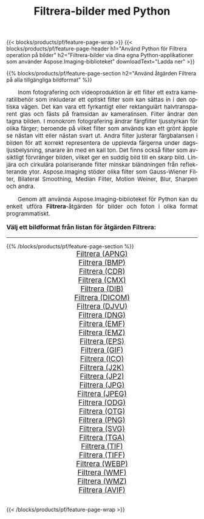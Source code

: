 ﻿---
title: Filtrera-bilder med Python 
weight: 3920
url: /sv/python-net/filter/ 
lang: sv
langdirlevel: 2
locales: zh-hans,ja,it,ru,de,es,fr,nl,id,lt,pl,pt,vi,tr,ko,zh-hant,ar,hi,th,sv,cs,uk,he
description: Tillämpa Aspose.Imaging-biblioteket på Filtrera-bilder och foton med dina egna Python-applikationer och server-API:er.
---

{{< blocks/products/pf/feature-page-wrap >}}
{{< blocks/products/pf/feature-page-header h1="Använd Python för Filtrera operation på bilder" h2="Filtrera-bilder via dina egna Python-applikationer som använder Aspose.Imaging-biblioteket" downloadText="Ladda ner" >}}


{{% blocks/products/pf/feature-page-section  h2="Använd åtgärden Filtrera på alla tillgängliga bildformat" %}}
<p align="justify" style="text-indent:2em;font-size:15px;">
Inom fotografering och videoproduktion är ett filter ett extra kameratillbehör som inkluderar ett optiskt filter som kan sättas in i den optiska vägen. Det kan vara ett fyrkantigt eller rektangulärt halvtransparent glas och fästs på framsidan av kameralinsen. Filter ändrar den tagna bilden. I monokrom fotografering ändrar färgfilter ljusstyrkan för olika färger; beroende på vilket filter som används kan ett grönt äpple se nästan vitt eller nästan svart ut. Andra filter justerar färgbalansen i bilden för att korrekt representera de upplevda färgerna under dagsljusbelysning, snarare än med en kall ton. Det finns också filter som avsiktligt förvränger bilden, vilket ger en suddig bild till en skarp bild. Linjära och cirkulära polariserande filter minskar bländningen från reflekterande ytor. Aspose.Imaging stöder olika filter som Gauss-Wiener Filter, Bilateral Smoothing, Median Filter, Motion Weiner, Blur, Sharpen och andra.
</p>
<p align="justify" style="text-indent:2em;font-size:15px;">
Genom att använda Aspose.Imaging-biblioteket för Python kan du enkelt utföra <b>Filtrera</b>-åtgärden för bilder och foton i olika format programmatiskt.
</p>
<h3 style="margin-top:16px;">
Välj ett bildformat från listan för åtgärden Filtrera:
</h3>
<hr/>
{{% /blocks/products/pf/feature-page-section %}}
<div class="container-fluid productfamilypage bg-gray">
    <div class="convertypes bg-gray agp-content section">
        <div class="container">
		<div class="row other-converters" style="gap: 10px;font-size: 19px;text-align:center;">
		    <div class='col-md-3 other-converter remove-lp remove-rp'><a href="/imaging/sv/python-net/filter/apng/" style="padding:15px;">Filtrera (APNG)</a></div><div class='col-md-3 other-converter remove-lp remove-rp'><a href="/imaging/sv/python-net/filter/bmp/" style="padding:15px;">Filtrera (BMP)</a></div><div class='col-md-3 other-converter remove-lp remove-rp'><a href="/imaging/sv/python-net/filter/cdr/" style="padding:15px;">Filtrera (CDR)</a></div><div class='col-md-3 other-converter remove-lp remove-rp'><a href="/imaging/sv/python-net/filter/cmx/" style="padding:15px;">Filtrera (CMX)</a></div><div class='col-md-3 other-converter remove-lp remove-rp'><a href="/imaging/sv/python-net/filter/dib/" style="padding:15px;">Filtrera (DIB)</a></div><div class='col-md-3 other-converter remove-lp remove-rp'><a href="/imaging/sv/python-net/filter/dicom/" style="padding:15px;">Filtrera (DICOM)</a></div><div class='col-md-3 other-converter remove-lp remove-rp'><a href="/imaging/sv/python-net/filter/djvu/" style="padding:15px;">Filtrera (DJVU)</a></div><div class='col-md-3 other-converter remove-lp remove-rp'><a href="/imaging/sv/python-net/filter/dng/" style="padding:15px;">Filtrera (DNG)</a></div><div class='col-md-3 other-converter remove-lp remove-rp'><a href="/imaging/sv/python-net/filter/emf/" style="padding:15px;">Filtrera (EMF)</a></div><div class='col-md-3 other-converter remove-lp remove-rp'><a href="/imaging/sv/python-net/filter/emz/" style="padding:15px;">Filtrera (EMZ)</a></div><div class='col-md-3 other-converter remove-lp remove-rp'><a href="/imaging/sv/python-net/filter/eps/" style="padding:15px;">Filtrera (EPS)</a></div><div class='col-md-3 other-converter remove-lp remove-rp'><a href="/imaging/sv/python-net/filter/gif/" style="padding:15px;">Filtrera (GIF)</a></div><div class='col-md-3 other-converter remove-lp remove-rp'><a href="/imaging/sv/python-net/filter/ico/" style="padding:15px;">Filtrera (ICO)</a></div><div class='col-md-3 other-converter remove-lp remove-rp'><a href="/imaging/sv/python-net/filter/j2k/" style="padding:15px;">Filtrera (J2K)</a></div><div class='col-md-3 other-converter remove-lp remove-rp'><a href="/imaging/sv/python-net/filter/jp2/" style="padding:15px;">Filtrera (JP2)</a></div><div class='col-md-3 other-converter remove-lp remove-rp'><a href="/imaging/sv/python-net/filter/jpg/" style="padding:15px;">Filtrera (JPG)</a></div><div class='col-md-3 other-converter remove-lp remove-rp'><a href="/imaging/sv/python-net/filter/jpeg/" style="padding:15px;">Filtrera (JPEG)</a></div><div class='col-md-3 other-converter remove-lp remove-rp'><a href="/imaging/sv/python-net/filter/odg/" style="padding:15px;">Filtrera (ODG)</a></div><div class='col-md-3 other-converter remove-lp remove-rp'><a href="/imaging/sv/python-net/filter/otg/" style="padding:15px;">Filtrera (OTG)</a></div><div class='col-md-3 other-converter remove-lp remove-rp'><a href="/imaging/sv/python-net/filter/png/" style="padding:15px;">Filtrera (PNG)</a></div><div class='col-md-3 other-converter remove-lp remove-rp'><a href="/imaging/sv/python-net/filter/svg/" style="padding:15px;">Filtrera (SVG)</a></div><div class='col-md-3 other-converter remove-lp remove-rp'><a href="/imaging/sv/python-net/filter/tga/" style="padding:15px;">Filtrera (TGA)</a></div><div class='col-md-3 other-converter remove-lp remove-rp'><a href="/imaging/sv/python-net/filter/tif/" style="padding:15px;">Filtrera (TIF)</a></div><div class='col-md-3 other-converter remove-lp remove-rp'><a href="/imaging/sv/python-net/filter/tiff/" style="padding:15px;">Filtrera (TIFF)</a></div><div class='col-md-3 other-converter remove-lp remove-rp'><a href="/imaging/sv/python-net/filter/webp/" style="padding:15px;">Filtrera (WEBP)</a></div><div class='col-md-3 other-converter remove-lp remove-rp'><a href="/imaging/sv/python-net/filter/wmf/" style="padding:15px;">Filtrera (WMF)</a></div><div class='col-md-3 other-converter remove-lp remove-rp'><a href="/imaging/sv/python-net/filter/wmz/" style="padding:15px;">Filtrera (WMZ)</a></div><div class='col-md-3 other-converter remove-lp remove-rp'><a href="/imaging/sv/python-net/filter/avif/" style="padding:15px;">Filtrera (AVIF)</a></div>
                </div>
        </div>
    </div>
</div>
<br/>

{{< /blocks/products/pf/feature-page-wrap >}}
